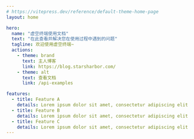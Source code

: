 ```yaml
---
# https://vitepress.dev/reference/default-theme-home-page
layout: home

hero:
  name: "虚空终端使用文档"
  text: "在此查看并解决您在使用过程中遇到的问题"
  tagline: 欢迎使用虚空终端~
  actions:
    - theme: brand
      text: 主人博客
      link: https://blog.starsharbor.com/
    - theme: alt
      text: 查看文档
      link: /api-examples

features:
  - title: Feature A
    details: Lorem ipsum dolor sit amet, consectetur adipiscing elit
  - title: Feature B
    details: Lorem ipsum dolor sit amet, consectetur adipiscing elit
  - title: Feature C
    details: Lorem ipsum dolor sit amet, consectetur adipiscing elit
---
```


